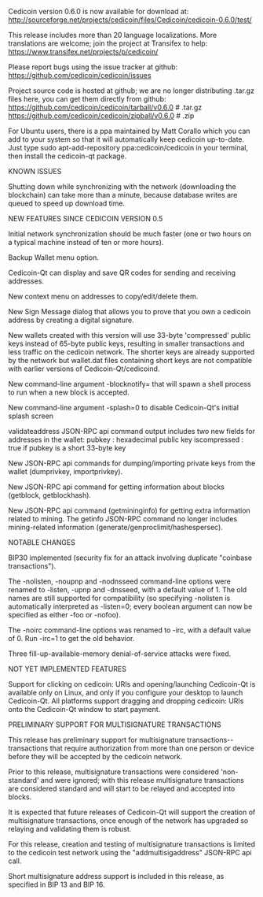 Cedicoin version 0.6.0 is now available for download at:
http://sourceforge.net/projects/cedicoin/files/Cedicoin/cedicoin-0.6.0/test/

This release includes more than 20 language localizations.
More translations are welcome; join the
project at Transifex to help:
https://www.transifex.net/projects/p/cedicoin/

Please report bugs using the issue tracker at github:
https://github.com/cedicoin/cedicoin/issues

Project source code is hosted at github; we are no longer
distributing .tar.gz files here, you can get them
directly from github:
https://github.com/cedicoin/cedicoin/tarball/v0.6.0  # .tar.gz
https://github.com/cedicoin/cedicoin/zipball/v0.6.0  # .zip

For Ubuntu users, there is a ppa maintained by Matt Corallo which
you can add to your system so that it will automatically keep
cedicoin up-to-date.  Just type
sudo apt-add-repository ppa:cedicoin/cedicoin
in your terminal, then install the cedicoin-qt package.


KNOWN ISSUES

Shutting down while synchronizing with the network
(downloading the blockchain) can take more than a minute,
because database writes are queued to speed up download
time.


NEW FEATURES SINCE CEDICOIN VERSION 0.5

Initial network synchronization should be much faster
(one or two hours on a typical machine instead of ten or more
hours).

Backup Wallet menu option.

Cedicoin-Qt can display and save QR codes for sending
and receiving addresses.

New context menu on addresses to copy/edit/delete them.

New Sign Message dialog that allows you to prove that you
own a cedicoin address by creating a digital
signature.

New wallets created with this version will
use 33-byte 'compressed' public keys instead of
65-byte public keys, resulting in smaller
transactions and less traffic on the cedicoin
network. The shorter keys are already supported
by the network but wallet.dat files containing
short keys are not compatible with earlier
versions of Cedicoin-Qt/cedicoind.

New command-line argument -blocknotify=<command>
that will spawn a shell process to run <command> 
when a new block is accepted.

New command-line argument -splash=0 to disable
Cedicoin-Qt's initial splash screen

validateaddress JSON-RPC api command output includes
two new fields for addresses in the wallet:
pubkey : hexadecimal public key
iscompressed : true if pubkey is a short 33-byte key

New JSON-RPC api commands for dumping/importing
private keys from the wallet (dumprivkey, importprivkey).

New JSON-RPC api command for getting information about
blocks (getblock, getblockhash).

New JSON-RPC api command (getmininginfo) for getting
extra information related to mining. The getinfo
JSON-RPC command no longer includes mining-related
information (generate/genproclimit/hashespersec).



NOTABLE CHANGES

BIP30 implemented (security fix for an attack involving
duplicate "coinbase transactions").

The -nolisten, -noupnp and -nodnsseed command-line
options were renamed to -listen, -upnp and -dnsseed,
with a default value of 1. The old names are still
supported for compatibility (so specifying -nolisten
is automatically interpreted as -listen=0; every
boolean argument can now be specified as either
-foo or -nofoo).

The -noirc command-line options was renamed to
-irc, with a default value of 0. Run -irc=1 to
get the old behavior.

Three fill-up-available-memory denial-of-service
attacks were fixed.


NOT YET IMPLEMENTED FEATURES

Support for clicking on cedicoin: URIs and
opening/launching Cedicoin-Qt is available only on Linux,
and only if you configure your desktop to launch
Cedicoin-Qt. All platforms support dragging and dropping
cedicoin: URIs onto the Cedicoin-Qt window to start
payment.


PRELIMINARY SUPPORT FOR MULTISIGNATURE TRANSACTIONS

This release has preliminary support for multisignature
transactions-- transactions that require authorization
from more than one person or device before they
will be accepted by the cedicoin network.

Prior to this release, multisignature transactions
were considered 'non-standard' and were ignored;
with this release multisignature transactions are
considered standard and will start to be relayed
and accepted into blocks.

It is expected that future releases of Cedicoin-Qt
will support the creation of multisignature transactions,
once enough of the network has upgraded so relaying
and validating them is robust.

For this release, creation and testing of multisignature
transactions is limited to the cedicoin test network using
the "addmultisigaddress" JSON-RPC api call.

Short multisignature address support is included in this
release, as specified in BIP 13 and BIP 16.
